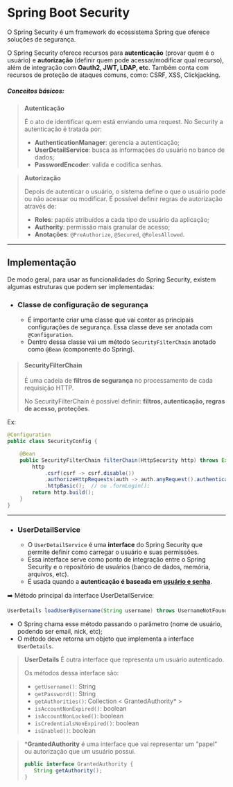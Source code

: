 # Spring Boot Security
O Spring Security é um framework do ecossistema Spring que oferece soluções de segurança.

O Spring Security oferece recursos para **autenticação** (provar quem é o usuário) e **autorização** (definir
quem pode acessar/modificar qual recurso), além de integração com **Oauth2, JWT, LDAP, etc**. 
Também conta com recursos de proteção de ataques comuns, como: CSRF, XSS, Clickjacking.

##### Conceitos básicos:
>**Autenticação**
>
> É o ato de identificar quem está enviando uma request. No Security a autenticação é tratada por:
> + **AuthenticationManager**: gerencia a autenticação;
> + **UserDetailService**: busca as informações do usuário no banco de dados;
> + **PasswordEncoder**: valida e codifica senhas.

>**Autorização**
> 
> Depois de autenticar o usuário, o sistema define o que o usuário pode ou não acessar ou modificar. É possível
> definir regras de autorização através de:
> + **Roles**: papéis atribuídos a cada tipo de usuário da aplicação;
> + **Authority**: permissão mais granular de acesso;
> + **Anotações**: `@PreAuthorize`, `@Secured`, `@RolesAllowed`.

---
## Implementação

De modo geral, para usar as funcionalidades do Spring Security, existem algumas estruturas que podem
ser implementadas:
    
- ### Classe de configuração de segurança
    - É importante criar uma classe que vai conter as principais configurações de segurança. Essa classe deve
        ser anotada com `@Configuration`.
    - Dentro dessa classe vai um método `SecurityFilterChain` anotado como `@Bean` (componente do Spring). 

>#### SecurityFilterChain
> É uma cadeia de **filtros de segurança** no processamento de cada requisição HTTP. 
> 
> No SecurityFilterChain é possível definir: **filtros, autenticação, regras de acesso, proteções**.

Ex:
```Java
@Configuration
public class SecurityConfig {

    @Bean
    public SecurityFilterChain filterChain(HttpSecurity http) throws Exception {
        http
            .csrf(csrf -> csrf.disable())
            .authorizeHttpRequests(auth -> auth.anyRequest().authenticated())
            .httpBasic();  // ou .formLogin();
        return http.build();
    }
}
```
---
- ### UserDetailService
    - O `UserDetailService` é uma **interface** do Spring Security que permite definir como carregar
        o usuário e suas permissões.
    - Éssa interface serve como ponto de integração entre o Spring Security e o repositório de usuários
      (banco de dados, memória, arquivos, etc).
    - É usada quando a **autenticação é baseada em <ins>usuário e senha**.

:arrow_right: Método principal da interface UserDetailService:
```Java
UserDetails loadUserByUsername(String username) throws UsernameNotFoundException;
```
- O Spring chama esse método passando o parâmetro (nome de usuário, podendo ser email, nick, etc);
- O método deve retorna um objeto que implementa a interface `UserDetails`.

> **UserDetails**
> É outra interface que representa um usuário autenticado.
> 
> Os métodos dessa interface são:
> - `getUsername()`: String
> - `getPassword()`: String
> - `getAuthorities()`: Collection < GrantedAuthority* >
> - `isAccountNonExpired()`: boolean
> - `isAccountNonLocked()`: boolean
> - `isCredentialsNonExpired()`: boolean
> - `isEnabled()`: boolean

> ***GrantedAuthority** é uma interface que vai representar um "papel" ou autorização que um usuário possui.
> ```Java
> public interface GrantedAuthority {
>    String getAuthority();
> }
> ```